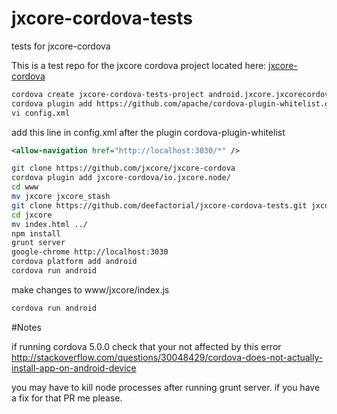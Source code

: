 # jxcore-cordova-tests
tests for jxcore-cordova

This is a test repo for the jxcore cordova project located here:
[jxcore-cordova](https://github.com/jxcore/jxcore-cordova.git)

```sh
cordova create jxcore-cordova-tests-project android.jxcore.jxcorecordova.jxcorecordovatests jxcore-cordova-tests
cordova plugin add https://github.com/apache/cordova-plugin-whitelist.git --save
vi config.xml
```
add this line in config.xml after the plugin cordova-plugin-whitelist

```xml
<allow-navigation href="http://localhost:3030/*" />
```

```sh
git clone https://github.com/jxcore/jxcore-cordova
cordova plugin add jxcore-cordova/io.jxcore.node/
cd www
mv jxcore jxcore_stash
git clone https://github.com/deefactorial/jxcore-cordova-tests.git jxcore
cd jxcore
mv index.html ../
npm install
grunt server
google-chrome http://localhost:3030
cordova platform add android
cordova run android
```

make changes to www/jxcore/index.js

```sh
cordova run android
```

#Notes

if running cordova 5.0.0 check that your not affected by this error
http://stackoverflow.com/questions/30048429/cordova-does-not-actually-install-app-on-android-device

you may have to kill node processes after running grunt server. if you have a fix for that PR me please.